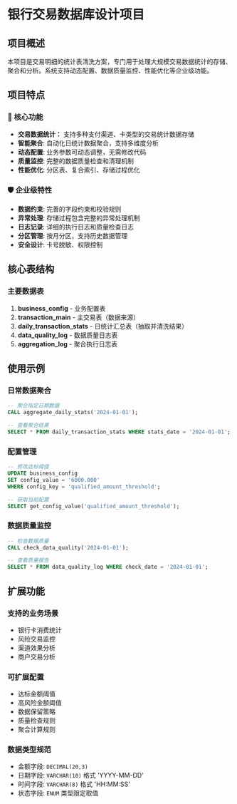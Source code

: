 # 银行交易数据库设计项目

## 项目概述

本项目是交易明细的统计表清洗方案，专门用于处理大规模交易数据统计的存储、聚合和分析。系统支持动态配置、数据质量监控、性能优化等企业级功能。

## 项目特点

### 🚀 核心功能

- **交易数据统计：** 支持多种支付渠道、卡类型的交易统计数据存储
- **智能聚合**: 自动化日统计数据聚合，支持多维度分析
- **动态配置**: 业务参数可动态调整，无需修改代码
- **质量监控**: 完整的数据质量检查和清理机制
- **性能优化**: 分区表、复合索引、存储过程优化

### 🛡️ 企业级特性

- **数据约束**: 完善的字段约束和校验规则
- **异常处理**: 存储过程包含完整的异常处理机制
- **日志记录**: 详细的执行日志和质量检查日志
- **分区管理**: 按月分区，支持历史数据管理
- **安全设计**: 卡号脱敏、权限控制

## 核心表结构

### 主要数据表

1. **business_config** - 业务配置表
2. **transaction_main** - 主交易表（数据来源）
3. **daily_transaction_stats** - 日统计汇总表（抽取并清洗结果）
4. **data_quality_log** - 数据质量日志表
5. **aggregation_log** - 聚合执行日志表

## 使用示例

### 日常数据聚合

```sql
-- 聚合指定日期数据
CALL aggregate_daily_stats('2024-01-01');

-- 查看聚合结果
SELECT * FROM daily_transaction_stats WHERE stats_date = '2024-01-01';
```

### 配置管理

```sql
-- 修改达标阈值
UPDATE business_config 
SET config_value = '6000.000' 
WHERE config_key = 'qualified_amount_threshold';

-- 获取当前配置
SELECT get_config_value('qualified_amount_threshold');
```

### 数据质量监控

```sql
-- 检查数据质量
CALL check_data_quality('2024-01-01');

-- 查看质量报告
SELECT * FROM data_quality_log WHERE check_date = '2024-01-01';
```

## 扩展功能

### 支持的业务场景

- 银行卡消费统计
- 风险交易监控
- 渠道效果分析
- 商户交易分析

### 可扩展配置

- 达标金额阈值
- 高风险金额阈值
- 数据保留策略
- 质量检查规则
- 聚合计算规则

### 数据类型规范

- 金额字段: `DECIMAL(20,3)`
- 日期字段: `VARCHAR(10)` 格式 'YYYY-MM-DD'
- 时间字段: `VARCHAR(8)` 格式 'HH:MM:SS'
- 状态字段: `ENUM` 类型限定取值
